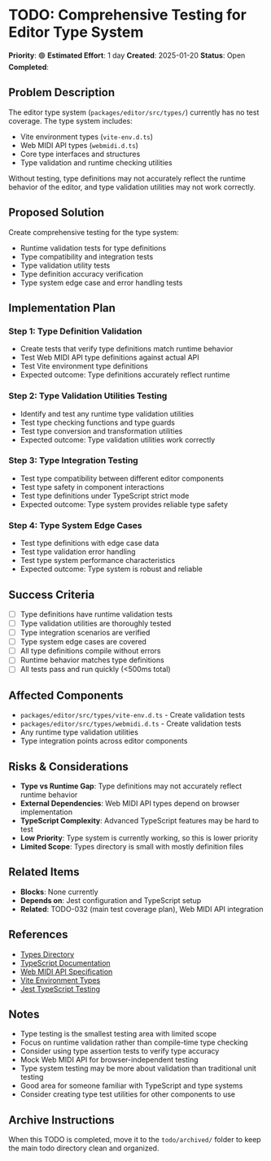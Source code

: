 # TODO: Comprehensive Testing for Editor Type System

**Priority**: 🟢
**Estimated Effort**: 1 day
**Created**: 2025-01-20
**Status**: Open
**Completed**: 

## Problem Description

The editor type system (`packages/editor/src/types/`) currently has no test coverage. The type system includes:

- Vite environment types (`vite-env.d.ts`)
- Web MIDI API types (`webmidi.d.ts`)
- Core type interfaces and structures
- Type validation and runtime checking utilities

Without testing, type definitions may not accurately reflect the runtime behavior of the editor, and type validation utilities may not work correctly.

## Proposed Solution

Create comprehensive testing for the type system:
- Runtime validation tests for type definitions
- Type compatibility and integration tests
- Type validation utility tests
- Type definition accuracy verification
- Type system edge case and error handling tests

## Implementation Plan

### Step 1: Type Definition Validation
- Create tests that verify type definitions match runtime behavior
- Test Web MIDI API type definitions against actual API
- Test Vite environment type definitions
- Expected outcome: Type definitions accurately reflect runtime

### Step 2: Type Validation Utilities Testing
- Identify and test any runtime type validation utilities
- Test type checking functions and type guards
- Test type conversion and transformation utilities
- Expected outcome: Type validation utilities work correctly

### Step 3: Type Integration Testing
- Test type compatibility between different editor components
- Test type safety in component interactions
- Test type definitions under TypeScript strict mode
- Expected outcome: Type system provides reliable type safety

### Step 4: Type System Edge Cases
- Test type definitions with edge case data
- Test type validation error handling
- Test type system performance characteristics
- Expected outcome: Type system is robust and reliable

## Success Criteria

- [ ] Type definitions have runtime validation tests
- [ ] Type validation utilities are thoroughly tested
- [ ] Type integration scenarios are verified
- [ ] Type system edge cases are covered
- [ ] All type definitions compile without errors
- [ ] Runtime behavior matches type definitions
- [ ] All tests pass and run quickly (<500ms total)

## Affected Components

- `packages/editor/src/types/vite-env.d.ts` - Create validation tests
- `packages/editor/src/types/webmidi.d.ts` - Create validation tests
- Any runtime type validation utilities
- Type integration points across editor components

## Risks & Considerations

- **Type vs Runtime Gap**: Type definitions may not accurately reflect runtime behavior
- **External Dependencies**: Web MIDI API types depend on browser implementation
- **TypeScript Complexity**: Advanced TypeScript features may be hard to test
- **Low Priority**: Type system is currently working, so this is lower priority
- **Limited Scope**: Types directory is small with mostly definition files

## Related Items

- **Blocks**: None currently
- **Depends on**: Jest configuration and TypeScript setup
- **Related**: TODO-032 (main test coverage plan), Web MIDI API integration

## References

- [Types Directory](packages/editor/src/types/)
- [TypeScript Documentation](https://www.typescriptlang.org/docs/)
- [Web MIDI API Specification](https://webaudio.github.io/web-midi-api/)
- [Vite Environment Types](https://vitejs.dev/guide/env-and-mode.html)
- [Jest TypeScript Testing](https://jestjs.io/docs/getting-started#using-typescript)

## Notes

- Type testing is the smallest testing area with limited scope
- Focus on runtime validation rather than compile-time type checking
- Consider using type assertion tests to verify type accuracy
- Mock Web MIDI API for browser-independent testing
- Type system testing may be more about validation than traditional unit testing
- Good area for someone familiar with TypeScript and type systems
- Consider creating type test utilities for other components to use

## Archive Instructions

When this TODO is completed, move it to the `todo/archived/` folder to keep the main todo directory clean and organized.